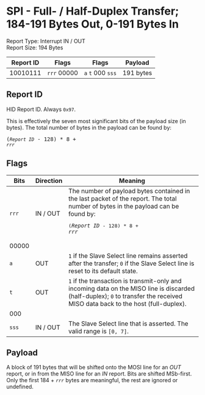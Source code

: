 
# SPI - Full- / Half-Duplex Transfer; 184-191 Bytes Out, 0-191 Bytes In
Report Type: Interrupt IN / OUT<br />
Report Size: 194 Bytes

| Report ID | Flags | Flags | Payload |
|-----------|-------|-------|---------|
| 10010111 | `rrr`&nbsp;00000 | `a`&nbsp;`t`&nbsp;000&nbsp;`sss` | 191 bytes |

## Report ID
HID Report ID.  Always `0x97`.

This is effectively the seven most significant bits of the payload size (in bytes).  The total number of bytes in the payload can be found by: <pre>(*`Report ID`* - 128) * 8 + *`rrr`*</pre>

## Flags

| Bits  | Direction | Meaning |
|-------|-----------|---------|
| `rrr` | IN / OUT  | The number of payload bytes contained in the last packet of the report.  The total number of bytes in the payload can be found by: <pre>(*`Report ID`* - 128) * 8 + *`rrr`*</pre> |
| 00000 |          |                                                                       |
| `a`   | OUT      | `1` if the Slave Select line remains asserted after the transfer; `0` if the Slave Select line is reset to its default state. |
| `t`   | OUT      | `1` if the transaction is transmit-only and incoming data on the MISO line is discarded (half-duplex); `0` to transfer the received MISO data back to the host (full-duplex). |
| 000   |          |                                                                       |
| `sss` | IN / OUT | The Slave Select line that is asserted.  The valid range is `[0, 7]`. |

## Payload
A block of 191 bytes that will be shifted onto the MOSI line for an *OUT* report, or in from the MISO line for an *IN* report.  Bits are shifted MSb-first.  Only the first 184 + *`rrr`* bytes are meaningful, the rest are ignored or undefined.
